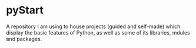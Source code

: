 # pyStart
A repository I am using to house projects (guided and self-made) which display the basic features of Python, as well as some of its libraries, mdules and packages.

